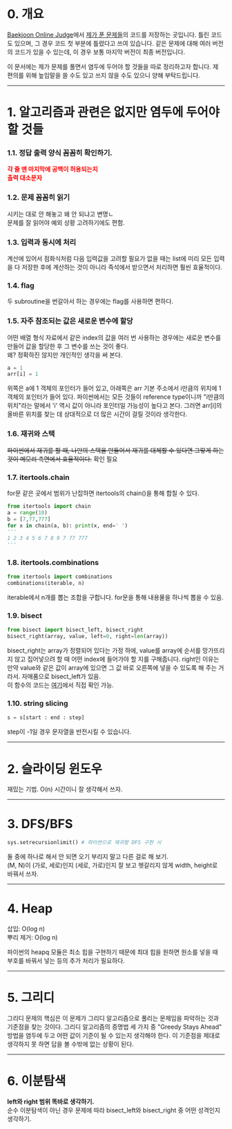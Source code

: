 # 0. 개요
[Baekjoon Online Judge](https://www.acmicpc.net/)에서 [제가 푼 문제들](https://www.acmicpc.net/user/twicedtna)의 코드를 저장하는 곳입니다. 틀린 코드도 있으며, 그 경우 코드 첫 부분에 틀렸다고 쓰여 있습니다. 같은 문제에 대해 여러 버전의 코드가 있을 수 있는데, 이 경우 보통 마지막 버전이 최종 버전입니다.

이 문서에는 제가 문제를 풀면서 염두에 두어야 할 것들을 따로 정리하고자 합니다. 제 편의를 위해 높임말을 쓸 수도 있고 쓰지 않을 수도 있으니 양해 부탁드립니다.

* * *
# 1. 알고리즘과 관련은 없지만 염두에 두어야 할 것들
### 1.1. 정답 출력 양식 꼼꼼히 확인하기. 
<span style="color:red">**각 줄 맨 마지막에 공백이 허용되는지**</span>   
<span style="color:red">**출력 대소문자**</span>

### 1.2. 문제 꼼꼼히 읽기
시키는 대로 안 해놓고 왜 안 되냐고 변명ㄴ    
문제를 잘 읽어야 예외 상황 고려하기에도 편함.

### 1.3. 입력과 동시에 처리
계산에 있어서 점화식처럼 다음 입력값을 고려할 필요가 없을 때는 list에 미리 모든 입력을 다 저장한 후에 계산하는 것이 아니라 즉석에서 받으면서 처리하면 훨씬 효율적이다.
### 1.4. flag
두 subroutine을 번갈아서 하는 경우에는 flag를 사용하면 편하다.
### 1.5. 자주 참조되는 값은 새로운 변수에 할당
어떤 배열 형식 자료에서 같은 index의 값을 여러 번 사용하는 경우에는 새로운 변수를 만들어 값을 할당한 후 그 변수를 쓰는 것이 좋다.   
왜? 정확하진 않지만 개인적인 생각을 써 본다.
```Python
a = 1
arr[i] = 1
```
위쪽은 a에 1 객체의 포인터가 들어 있고, 아래쪽은 arr 기본 주소에서 i만큼의 위치에 1 객체의 포인터가 들어 있다. 파이썬에서는 모든 것들이 reference type이니까 "i만큼의 위치"라는 말에서 'i' 역시 값이 아니라 포인터일 가능성이 높다고 본다. 그러면 arr[i]의 올바른 위치를 찾는 데 상대적으로 더 많은 시간이 걸릴 것이라 생각한다.
### 1.6. 재귀와 스택
~~파이썬에서 재귀를 할 때, 나만의 스택을 만들어서 재귀를 대체할 수 있다면 그렇게 하는 것이 메모리 측면에서 효율적이다.~~ 확인 필요

### 1.7. itertools.chain
for문 같은 곳에서 범위가 난잡하면 itertools의 chain()을 통해 합칠 수 있다.
```Python
from itertools import chain
a = range(10)
b = [7,77,777]
for x in chain(a, b): print(x, end=' ')
'''
1 2 3 4 5 6 7 8 9 7 77 777
'''
```
### 1.8. itertools.combinations
```Python
from itertools import combinations
combinations(iterable, n)
```
iterable에서 n개를 뽑는 조합을 구합니다. for문을 통해 내용물을 하나씩 뽑을 수 있음.
### 1.9. bisect
```Python
from bisect import bisect_left, bisect_right
bisect_right(array, value, left=0, right=len(array))
```
bisect_right는 array가 정렬되어 있다는 가정 하에, value를 array에 순서를 망가뜨리지 않고 집어넣으려 할 때 어떤 index에 들어가야 할 지를 구해줍니다. right인 이유는 만약 value와 같은 값이 array에 있으면 그 값 바로 오른쪽에 넣을 수 있도록 해 주는 거라서. 자매품으로 bisect_left가 있음.    
이 함수의 코드는 [여기](https://github.com/python/cpython/blob/3.8/Lib/bisect.py)에서 직접 확인 가능.
### 1.10. string slicing
```Python
s = s[start : end : step]
```
step이 -1일 경우 문자열을 반전시킬 수 있습니다.
* * *
# 2. 슬라이딩 윈도우
재밌는 기법. O(n) 시간이니 잘 생각해서 쓰자.

* * *
# 3. DFS/BFS

```Python
sys.setrecursionlimit() # 파이썬으로 재귀형 DFS 구현 시
```

둘 중에 하나로 해서 안 되면 오기 부리지 말고 다른 걸로 해 보기.   
(M, N)이 (가로, 세로)인지 (세로, 가로)인지 잘 보고 헷갈리지 않게 width, height로 바꿔서 쓰자.

* * *
# 4. Heap
삽입: O(log n)   
뿌리 제거: O(log n)

파이썬의 heapq 모듈은 최소 힙을 구현하기 때문에 최대 힙을 원하면 원소를 넣을 때 부호를 바꿔서 넣는 등의 추가 처리가 필요하다.

* * *
# 5. 그리디
그리디 문제의 핵심은 이 문제가 그리디 알고리즘으로 풀리는 문제임을 파악하는 것과 기준점을 찾는 것이다. 그리디 알고리즘의 증명법 세 가지 중 "Greedy Stays Ahead" 방법을 염두에 두고 어떤 값이 기준이 될 수 있는지 생각해야 한다. 이 기준점을 제대로 생각하지 못 하면 답을 볼 수밖에 없는 상황이 된다.

***
# 6. 이분탐색
**left와 right 범위 똑바로 생각하기.**   
순수 이분탐색이 아닌 경우 문제에 따라 bisect_left와 bisect_right 중 어떤 성격인지 생각하기.